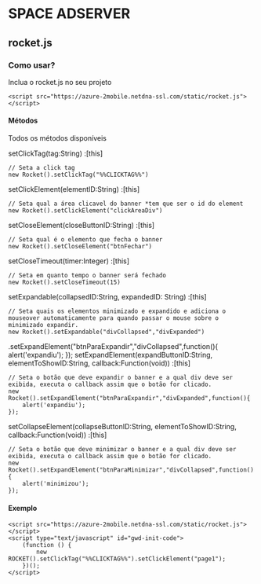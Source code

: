 # SPACE ADSERVER
## rocket.js
### Como usar?
Inclua o rocket.js no seu projeto
```demo
<script src="https://azure-2mobile.netdna-ssl.com/static/rocket.js"></script>
```
#### Métodos
Todos os métodos disponíveis

setClickTag(tag:String) :[this]
```
// Seta a click tag
new Rocket().setClickTag("%%CLICKTAG%%")
```
setClickElement(elementID:String) :[this]
```
// Seta qual a área clicavel do banner *tem que ser o id do element
new Rocket().setClickElement("clickAreaDiv")
```
setCloseElement(closeButtonID:String) :[this]
```
// Seta qual é o elemento que fecha o banner
new Rocket().setCloseElement("btnFechar")
```
setCloseTimeout(timer:Integer) :[this]
```
// Seta em quanto tempo o banner será fechado
new Rocket().setCloseTimeout(15)
```
setExpandable(collapsedID:String, expandedID: String) :[this]
```
// Seta quais os elementos minimizado e expandido e adiciona o mouseover automaticamente para quando passar o mouse sobre o minimizado expandir.
new Rocket().setExpandable("divCollapsed","divExpanded")
```
.setExpandElement("btnParaExpandir","divCollapsed",function(){
          alert('expandiu');
        });
setExpandElement(expandButtonID:String, elementToShowID:String, callback:Function(void)) :[this]
```
// Seta o botão que deve expandir o banner e a qual div deve ser exibida, executa o callback assim que o botão for clicado.
new Rocket().setExpandElement("btnParaExpandir","divExpanded",function(){
    alert('expandiu');
});
```
setCollapseElement(collapseButtonID:String, elementToShowID:String, callback:Function(void)) :[this]
```
// Seta o botão que deve minimizar o banner e a qual div deve ser exibida, executa o callback assim que o botão for clicado.
new Rocket().setExpandElement("btnParaMinimizar","divCollapsed",function(){
    alert('minimizou');
});
```

#### Exemplo
```demo
<script src="https://azure-2mobile.netdna-ssl.com/static/rocket.js"></script>
<script type="text/javascript" id="gwd-init-code">
    (function () {
        new ROCKET().setClickTag("%%CLICKTAG%%").setClickElement("page1");
    })();
</script>
```
